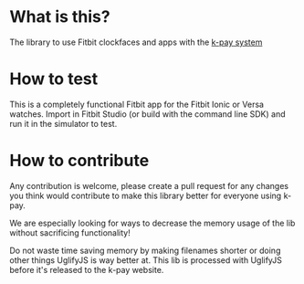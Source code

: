 # What is this?
The library to use Fitbit clockfaces and apps with the <a href="https://k-pay.io" target="_blank">k-pay system</a>

# How to test
This is a completely functional Fitbit app for the Fitbit Ionic or Versa watches. Import in Fitbit Studio (or build with the command line SDK) and run it in the simulator to test.

# How to contribute
Any contribution is welcome, please create a pull request for any changes you think would contribute to make this library better for everyone using k-pay.

We are especially looking for ways to decrease the memory usage of the lib without sacrificing functionality!

Do not waste time saving memory by making filenames shorter or doing other things UglifyJS is way better at. This lib is processed with UglifyJS before it's released to the k-pay website.
